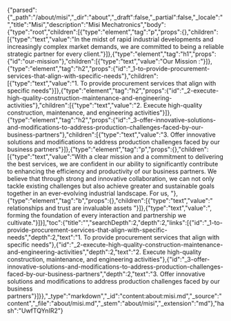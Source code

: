 {"parsed":{"_path":"/about/misi","_dir":"about","_draft":false,"_partial":false,"_locale":"","title":"Misi","description":"Misi Mechatronics","body":{"type":"root","children":[{"type":"element","tag":"p","props":{},"children":[{"type":"text","value":"In the midst of rapid industrial developments and increasingly complex market demands, we are committed to being a reliable strategic partner for every client."}]},{"type":"element","tag":"h1","props":{"id":"our-mission"},"children":[{"type":"text","value":"Our Mission :"}]},{"type":"element","tag":"h2","props":{"id":"_1-to-provide-procurement-services-that-align-with-specific-needs"},"children":[{"type":"text","value":"1. To provide procurement services that align with specific needs"}]},{"type":"element","tag":"h2","props":{"id":"_2-execute-high-quality-construction-maintenance-and-engineering-activities"},"children":[{"type":"text","value":"2. Execute high-quality construction, maintenance, and engineering activities"}]},{"type":"element","tag":"h2","props":{"id":"_3-offer-innovative-solutions-and-modifications-to-address-production-challenges-faced-by-our-business-partners"},"children":[{"type":"text","value":"3. Offer innovative solutions and modifications to address production challenges faced by our business partners"}]},{"type":"element","tag":"p","props":{},"children":[{"type":"text","value":"With a clear mission and a commitment to delivering the best services, we are confident in our ability to significantly contribute to enhancing the efficiency and productivity of our business partners. We believe that through strong and innovative collaboration, we can not only tackle existing challenges but also achieve greater and sustainable goals together in an ever-evolving industrial landscape. For us, "},{"type":"element","tag":"b","props":{},"children":[{"type":"text","value":" relationships and trust are invaluable assets "}]},{"type":"text","value":", forming the foundation of every interaction and partnership we cultivate."}]}],"toc":{"title":"","searchDepth":2,"depth":2,"links":[{"id":"_1-to-provide-procurement-services-that-align-with-specific-needs","depth":2,"text":"1. To provide procurement services that align with specific needs"},{"id":"_2-execute-high-quality-construction-maintenance-and-engineering-activities","depth":2,"text":"2. Execute high-quality construction, maintenance, and engineering activities"},{"id":"_3-offer-innovative-solutions-and-modifications-to-address-production-challenges-faced-by-our-business-partners","depth":2,"text":"3. Offer innovative solutions and modifications to address production challenges faced by our business partners"}]}},"_type":"markdown","_id":"content:about:misi.md","_source":"content","_file":"about/misi.md","_stem":"about/misi","_extension":"md"},"hash":"UwfTQYnIR2"}